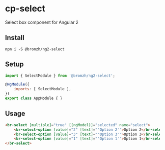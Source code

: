 # cp-select
Select box component for Angular 2

## Install

```shell
npm i -S @bromzh/ng2-select
```

## Setup

```js
import { SelectModule } from '@bromzh/ng2-select';

@NgModule({
    imports: [ SelectModule ],
})
export class AppModule { }
```

## Usage

```html
<br-select [multiple]="true" [(ngModel)]="selected" name="select">
    <br-select-option [value]="2" [text]="'Option 2'">Option 2</br-select-option>
    <br-select-option [value]="3" [text]="'Option 3'">Option 3</br-select-option>
    <br-select-option [value]="1" [text]="'Option 1'">Option 1</br-select-option>
</br-select>
```

